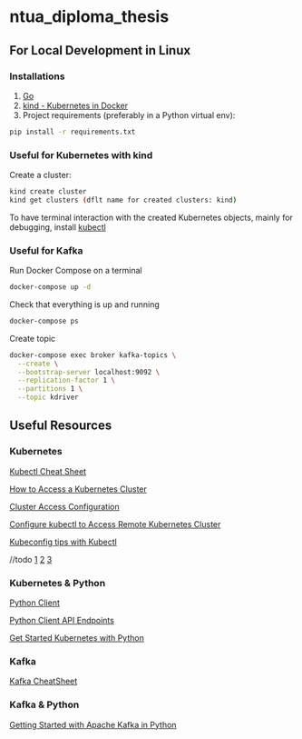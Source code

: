 # ntua_diploma_thesis

## For Local Development in Linux

### Installations
1. [Go](https://golang.org/dl/)
2. [kind - Kubernetes in Docker](https://kind.sigs.k8s.io/docs/user/quick-start/)
3. Project requirements (preferably in a Python virtual env):
```bash
pip install -r requirements.txt
``` 

### Useful for Kubernetes with kind

Create a cluster:
```bash	
kind create cluster
kind get clusters (dflt name for created clusters: kind)
```
To have terminal interaction with the created Kubernetes objects, mainly for debugging, install [kubectl](https://kubernetes.io/docs/reference/kubectl/kubectl/)


### Useful for Kafka

Run Docker Compose on a terminal
```bash
docker-compose up -d
```

Check that everything is up and running
```bash
docker-compose ps
```

Create topic
```bash
docker-compose exec broker kafka-topics \
  --create \
  --bootstrap-server localhost:9092 \
  --replication-factor 1 \
  --partitions 1 \
  --topic kdriver
```

## Useful Resources

### Kubernetes
[Kubectl Cheat Sheet](https://kubernetes.io/docs/reference/kubectl/cheatsheet/)

[How to Access a Kubernetes Cluster](https://kubernetes.io/docs/tasks/access-application-cluster/access-cluster/)

[Cluster Access Configuration](https://kubernetes.io/docs/tasks/access-application-cluster/configure-access-multiple-clusters/)

[Configure kubectl to Access Remote Kubernetes Cluster](https://acloudguru.com/hands-on-labs/configuring-kubectl-to-access-a-remote-cluster)

[Kubeconfig tips with Kubectl](https://ahmet.im/blog/mastering-kubeconfig/)

//todo
[1](https://kubernetes.io/docs/concepts/workloads/controllers/deployment/)
[2](https://www.mirantis.com/blog/introduction-to-yaml-creating-a-kubernetes-deployment/)
[3](https://kubernetes.io/docs/concepts/overview/working-with-objects/)

### Kubernetes & Python
[Python Client](https://github.com/kubernetes-client/python)

[Python Client API Endpoints](https://github.com/kubernetes-client/python/blob/master/kubernetes/README.md#documentation-for-api-endpoints)

[Get Started Kubernetes with Python](https://kubernetes.io/blog/2019/07/23/get-started-with-kubernetes-using-python/)

### Kafka
[Kafka CheatSheet](https://docs.confluent.io/platform/current/quickstart/cos-docker-quickstart.html)

### Kafka & Python
[Getting Started with Apache Kafka in Python](https://towardsdatascience.com/getting-started-with-apache-kafka-in-python-604b3250aa05)